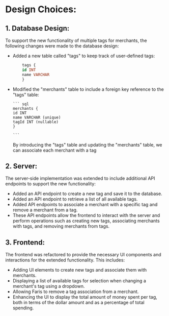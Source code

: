 # Design Choices:

## 1. Database Design:

To support the new functionality of multiple tags for merchants, the following changes were made to the database design:

- Added a new table called "tags" to keep track of user-defined tags:

  ```sql
      tags {
      id INT
      name VARCHAR
      }
  ```

- Modified the "merchants" table to include a foreign key reference to the "tags" table:

      ``` sql
      merchants {
      id INT
      name VARCHAR (unique)
      tagId INT (nullable)
      }

      ```

  By introducing the "tags" table and updating the "merchants" table, we can associate each merchant with a tag

## 2. Server:

The server-side implementation was extended to include additional API endpoints to support the new functionality:

- Added an API endpoint to create a new tag and save it to the database.
- Added an API endpoint to retrieve a list of all available tags.
- Added API endpoints to associate a merchant with a specific tag and remove a merchant from a tag.
- These API endpoints allow the frontend to interact with the server and perform operations such as creating new tags, associating merchants with tags, and removing merchants from tags.

## 3. Frontend:

The frontend was refactored to provide the necessary UI components and interactions for the extended functionality. This includes:

- Adding UI elements to create new tags and associate them with merchants.
- Displaying a list of available tags for selection when changing a merchant's tag using a dropdown.
- Allowing Faris to remove a tag association from a merchant.
- Enhancing the UI to display the total amount of money spent per tag, both in terms of the dollar amount and as a percentage of total spending.
